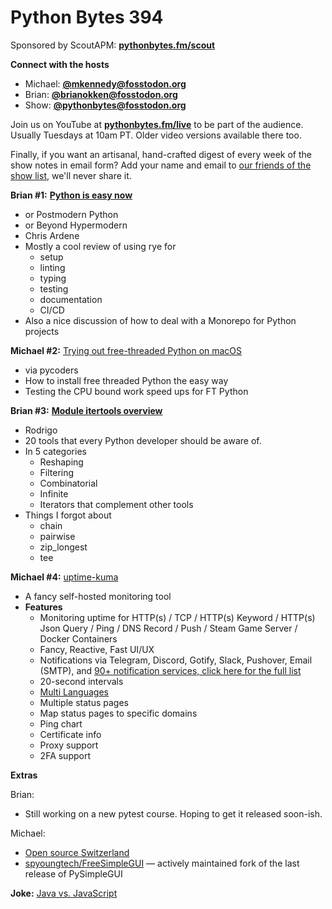 # Python Bytes 394

Sponsored by ScoutAPM: [**pythonbytes.fm/scout**](https://pythonbytes.fm/scout)

**Connect with the hosts**

- Michael: [**@mkennedy@fosstodon.org**](https://fosstodon.org/@mkennedy)
- Brian: [**@brianokken@fosstodon.org**](https://fosstodon.org/@brianokken)
- Show: [**@pythonbytes@fosstodon.org**](https://fosstodon.org/@pythonbytes)

Join us on YouTube at [**pythonbytes.fm/live**](https://pythonbytes.fm/stream/live) to be part of the audience. Usually Tuesdays at 10am PT. Older video versions available there too.

Finally, if you want an artisanal, hand-crafted digest of every week of the show notes in email form? Add your name and email to [our friends of the show list](https://pythonbytes.fm/friends-of-the-show), we'll never share it. 

**Brian #1:** [**Python is easy now**](https://rdrn.me/postmodern-python/)

- or Postmodern Python
- or Beyond Hypermodern
- Chris Ardene
- Mostly a cool review of using rye for 
  - setup
  - linting
  - typing
  - testing
  - documentation
  - CI/CD
- Also a nice discussion of how to deal with a Monorepo for Python projects

**Michael #2:** [Trying out free-threaded Python on macOS](https://til.simonwillison.net/python/trying-free-threaded-python)

- via pycoders
- How to install free threaded Python the easy way
- Testing the CPU bound work speed ups for FT Python

**Brian #3:** [**Module itertools overview**](https://mathspp.com/blog/module-itertools-overview)

- Rodrigo
- 20 tools that every Python developer should be aware of.
- In 5 categories
  - Reshaping
  - Filtering
  - Combinatorial
  - Infinite
  - Iterators that complement other tools
- Things I forgot about
  - chain
  - pairwise
  - zip_longest
  - tee

**Michael #4:** [uptime-kuma](https://github.com/louislam/uptime-kuma)

- A fancy self-hosted monitoring tool
- **Features**
  - Monitoring uptime for HTTP(s) / TCP / HTTP(s) Keyword / HTTP(s) Json Query / Ping / DNS Record / Push / Steam Game Server / Docker Containers
  - Fancy, Reactive, Fast UI/UX
  - Notifications via Telegram, Discord, Gotify, Slack, Pushover, Email (SMTP), and [90+ notification services, click here for the full list](https://github.com/louislam/uptime-kuma/tree/master/src/components/notifications)
  - 20-second intervals
  - [Multi Languages](https://github.com/louislam/uptime-kuma/tree/master/src/lang)
  - Multiple status pages
  - Map status pages to specific domains
  - Ping chart
  - Certificate info
  - Proxy support
  - 2FA support

**Extras** 

Brian:

- Still working on a new pytest course. Hoping to get it released soon-ish.

Michael:

- [Open source Switzerland](https://x.com/kennethreitz42/status/1815881034334126539?prefetchTimestamp=1722279033597) 
- [spyoungtech/FreeSimpleGUI](https://mastodon.social/@ffalcon31415/112852910444032717) — actively maintained fork of the last release of PySimpleGUI

**Joke:**  [Java vs. JavaScript](https://devhumor.com/media/java-amp-javascript)